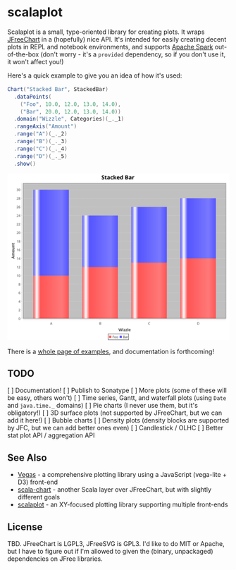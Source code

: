 # scalaplot

Scalaplot is a small, type-oriented library for creating plots. It wraps [JFreeChart](http://www.jfree.org/jfreechart/)
in a (hopefully) nice API. It's intended for easily creating decent plots in REPL and notebook environments, and
supports [Apache Spark](https://spark.apache.org) out-of-the-box (don't worry - it's a `provided` dependency, so if you
don't use it, it won't affect you!)

Here's a quick example to give you an idea of how it's used:

```scala
Chart("Stacked Bar", StackedBar)
  .dataPoints(
    ("Foo", 10.0, 12.0, 13.0, 14.0),
    ("Bar", 20.0, 12.0, 13.0, 14.0))
  .domain("Wizzle", Categories)(_._1)
  .rangeAxis("Amount")
  .range("A")(_._2)
  .range("B")(_._3)
  .range("C")(_._4)
  .range("D")(_._5)
  .show()
```

![Stacked Bar output](examples/stacked-bar.svg)

There is a [whole page of examples](examples/), and documentation is forthcoming!

## TODO
[ ] Documentation!
[ ] Publish to Sonatype
[ ] More plots (some of these will be easy, others won't)
    [ ] Time series, Gantt, and waterfall plots (using `Date` and `java.time._` domains)
    [ ] Pie charts (I never use them, but it's obligatory!)
    [ ] 3D surface plots (not supported by JFreeChart, but we can add it here!)
    [ ] Bubble charts
    [ ] Density plots (density blocks are supported by JFC, but we can add better ones even)
    [ ] Candlestick / OLHC
[ ] Better stat plot API / aggregation API

## See Also

* [Vegas](https://www.vegas-viz.org) - a comprehensive plotting library using a JavaScript (vega-lite + D3) front-end
* [scala-chart](https://github.com/wookietreiber/scala-chart) - another Scala layer over JFreeChart, but with slightly different goals
* [scalaplot](https://github.com/sameersingh/scalaplot) - an XY-focused plotting library supporting multiple front-ends

## License

TBD. JFreeChart is LGPL3, JFreeSVG is GPL3. I'd like to do MIT or Apache, but I have to figure out if I'm allowed to
given the (binary, unpackaged) dependencies on JFree libraries.